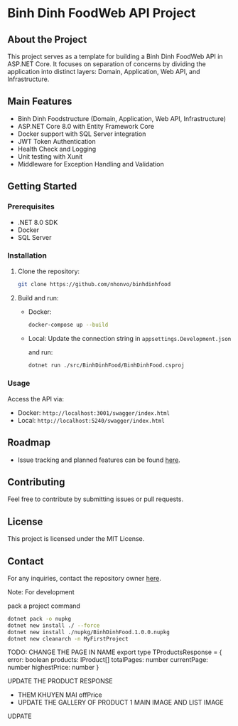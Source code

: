 # Binh Dinh FoodWeb API Project

## About the Project

This project serves as a template for building a Binh Dinh FoodWeb API in ASP.NET Core. It focuses on separation of concerns by dividing the application into distinct layers: Domain, Application, Web API, and Infrastructure.

## Main Features

- Binh Dinh Foodstructure (Domain, Application, Web API, Infrastructure)
- ASP.NET Core 8.0 with Entity Framework Core
- Docker support with SQL Server integration
- JWT Token Authentication
- Health Check and Logging
- Unit testing with Xunit
- Middleware for Exception Handling and Validation

## Getting Started

### Prerequisites

- .NET 8.0 SDK
- Docker
- SQL Server

### Installation

1. Clone the repository:

   ```bash
   git clone https://github.com/nhonvo/binhdinhfood
   ```

2. Build and run:

   - Docker:

     ```bash
     docker-compose up --build
     ```

   - Local: Update the connection string in `appsettings.Development.json`

      and run:

     ```bash
     dotnet run ./src/BinhDinhFood/BinhDinhFood.csproj
     ```

### Usage

Access the API via:

- Docker: `http://localhost:3001/swagger/index.html`
- Local: `http://localhost:5240/swagger/index.html`

## Roadmap

- Issue tracking and planned features can be found [here](https://github.com/nhonvo/binhdinhfood/issues).

## Contributing

Feel free to contribute by submitting issues or pull requests.

## License

This project is licensed under the MIT License.

## Contact

For any inquiries, contact the repository owner [here](https://github.com/nhonvo).

Note: For development

pack a project command

```bash
dotnet pack -o nupkg
dotnet new install ./ --force
dotnet new install ./nupkg/BinhDinhFood.1.0.0.nupkg
dotnet new cleanarch -n MyFirstProject
```

TODO: CHANGE THE PAGE IN NAME export type TProductsResponse = {
  error: boolean
  products: IProduct[]
  totalPages: number
  currentPage: number
  highestPrice: number
}

UPDATE THE PRODUCT RESPONSE
  - THEM KHUYEN MAI offPrice
  - UPDATE THE GALLERY OF PRODUCT 1 MAIN IMAGE AND LIST IMAGE 

UDPATE 